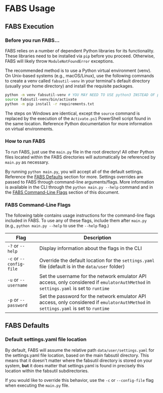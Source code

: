 # FABS Usage

## FABS Execution
### Before you run FABS...

FABS relies on a number of dependent Python libraries for its functionality. These libraries need to be installed via `pip` before you proceed. Otherwise, FABS will likely throw `ModuleNotFoundError` exceptions.

The recommended method is to use a Python virtual environment (venv). On Unix-based systems (e.g., macOS/Linux), use the following commands to create a venv called `fabsutil-venv` in your terminal's default directory (usually your home directory) and install the requisite packages.
```bash
python -m venv fabsutil-venv # YOU MAY NEED TO USE python3 INSTEAD OF python, if python points to a Python 2 installation
source fabsutil-venv/bin/activate
python -m pip install -r requirements.txt
```

The steps on Windows are identical, except the `source` command is replaced by the execution of the `Activate.ps1` PowerShell script found in the same location. Reference Python documentation for more information on virtual environments.

### How to run FABS

To run FABS, just use the `main.py` file in the root directory! All other Python files located within the FABS directories will automatically be referenced by `main.py` as necessary.

By running `python main.py`, you will accept all of the default settings. Reference the [FABS Defaults](#fabs-defaults) section for more. Settings overrides are passed to FABS through command-line arguments/flags. More information is available in the CLI through the `python main.py --help` command and in the [FABS Command-Line Flags](#fabs-command-line-flags) section of this document.

### FABS Command-Line Flags

The following table contains usage instructions for the command-line flags included in FABS. To use any of these flags, include them after `main.py` (e.g., `python main.py --help` to use the `--help` flag.)

| Flag | Description |
| ---- | ----------- |
| `-?` or `--help` | Display information about the flags in the CLI |
| `-c` or `--config-file` | Override the default location for the `settings.yaml` file (default is in the `data/user` folder) |
| `-u` or `--username` | Set the username for the network emulator API access, only considered if `emulatorAuthMethod` in `settings.yaml` is set to `runtime` |
| `-p` or `--password` | Set the password for the network emulator API access, only considered if `emulatorAuthMethod` in `settings.yaml` is set to `runtime` |

## FABS Defaults
### Default settings.yaml file location
By default, FABS will assume the relative path `data/user/settings.yaml` for the settings.yaml file location, based on the main fabsutil directory. This means that it doesn't matter where the fabsutil directory is stored on your system, **but** it does matter that settings.yaml is found in precisely this location within the fabsutil subdirectories.

If you would like to override this behavior, use the `-c` or `--config-file` flag when executing the `main.py` file.